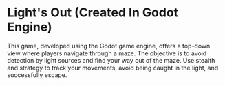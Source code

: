# Light's Out (Created In Godot Engine)


This game, developed using the Godot game engine, offers a top-down view where players navigate through a maze. 
The objective is to avoid detection by light sources and find your way out of the maze. 
Use stealth and strategy to track your movements, avoid being caught in the light, and successfully escape.

